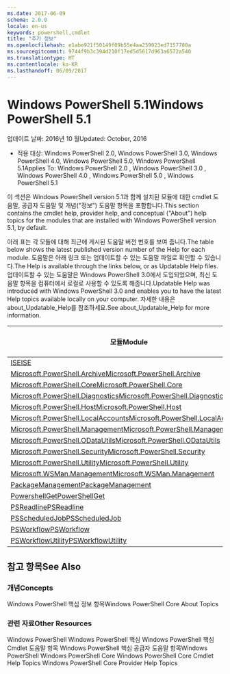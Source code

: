 ```yaml
---
ms.date: 2017-06-09
schema: 2.0.0
locale: en-us
keywords: powershell,cmdlet
title: "추가 정보"
ms.openlocfilehash: e1abe921f50149f09b55e4aa259023ed7157780a
ms.sourcegitcommit: 9744f9b3c394d210f17ed5d5617d963a6572a540
ms.translationtype: HT
ms.contentlocale: ko-KR
ms.lasthandoff: 06/09/2017
---
```

# <a name="windows-powershell-51"></a><span data-ttu-id="a6ef1-103">Windows PowerShell 5.1</span><span class="sxs-lookup"><span data-stu-id="a6ef1-103">Windows PowerShell 5.1</span></span>

<span data-ttu-id="a6ef1-104">업데이트 날짜: 2016년 10 월</span><span class="sxs-lookup"><span data-stu-id="a6ef1-104">Updated: October, 2016</span></span>
- <span data-ttu-id="a6ef1-105">적용 대상: Windows PowerShell 2.0, Windows PowerShell 3.0, Windows PowerShell 4.0, Windows PowerShell 5.0, Windows PowerShell 5.1</span><span class="sxs-lookup"><span data-stu-id="a6ef1-105">Applies To: Windows PowerShell 2.0 , Windows PowerShell 3.0 , Windows PowerShell 4.0 , Windows PowerShell 5.0 , Windows PowerShell 5.1</span></span>

<span data-ttu-id="a6ef1-106">이 섹션은 Windows PowerShell version 5.1과 함께 설치된 모듈에 대한 cmdlet 도움말, 공급자 도움말 및 개념("정보") 도움말 항목을 포함합니다.</span><span class="sxs-lookup"><span data-stu-id="a6ef1-106">This section contains the cmdlet help, provider help, and conceptual ("About") help topics for the modules that are installed with Windows PowerShell version 5.1, by default.</span></span>

<span data-ttu-id="a6ef1-107">아래 표는 각 모듈에 대해 최근에 게시된 도움말 버전 번호를 보여 줍니다.</span><span class="sxs-lookup"><span data-stu-id="a6ef1-107">The table below shows the latest published version number of the Help for each module.</span></span>
<span data-ttu-id="a6ef1-108">도움말은 아래 링크 또는 업데이트할 수 있는 도움말 파일로 확인할 수 있습니다.</span><span class="sxs-lookup"><span data-stu-id="a6ef1-108">The Help is available through the links below, or as Updatable Help files.</span></span>
<span data-ttu-id="a6ef1-109">업데이트할 수 있는 도움말은 Windows PowerShell 3.0에서 도입되었으며, 최신 도움말 항목을 컴퓨터에서 로컬로 사용할 수 있도록 해줍니다.</span><span class="sxs-lookup"><span data-stu-id="a6ef1-109">Updatable Help was introduced with Windows PowerShell 3.0 and enables you to have the latest Help topics available locally on your computer.</span></span>
<span data-ttu-id="a6ef1-110">자세한 내용은 about_Updatable_Help를 참조하세요.</span><span class="sxs-lookup"><span data-stu-id="a6ef1-110">See about_Updatable_Help for more information.</span></span>

<span data-ttu-id="a6ef1-111">모듈</span><span class="sxs-lookup"><span data-stu-id="a6ef1-111">Module</span></span> | <span data-ttu-id="a6ef1-112">최신 버전</span><span class="sxs-lookup"><span data-stu-id="a6ef1-112">Latest Version</span></span>
----------------------------- | --------------
[<span data-ttu-id="a6ef1-113">ISE</span><span class="sxs-lookup"><span data-stu-id="a6ef1-113">ISE</span></span>](ISE/ISE.md) |<span data-ttu-id="a6ef1-114">5.1.0.0</span><span class="sxs-lookup"><span data-stu-id="a6ef1-114">5.1.0.0</span></span>
[<span data-ttu-id="a6ef1-115">Microsoft.PowerShell.Archive</span><span class="sxs-lookup"><span data-stu-id="a6ef1-115">Microsoft.PowerShell.Archive</span></span>](Microsoft.PowerShell.Archive/Microsoft.PowerShell.Archive.md) |<span data-ttu-id="a6ef1-116">5.1.0.0</span><span class="sxs-lookup"><span data-stu-id="a6ef1-116">5.1.0.0</span></span>
[<span data-ttu-id="a6ef1-117">Microsoft.PowerShell.Core</span><span class="sxs-lookup"><span data-stu-id="a6ef1-117">Microsoft.PowerShell.Core</span></span>](Microsoft.PowerShell.Core/Microsoft.PowerShell.Core.md) |<span data-ttu-id="a6ef1-118">5.1.0.0</span><span class="sxs-lookup"><span data-stu-id="a6ef1-118">5.1.0.0</span></span>
[<span data-ttu-id="a6ef1-119">Microsoft.PowerShell.Diagnostics</span><span class="sxs-lookup"><span data-stu-id="a6ef1-119">Microsoft.PowerShell.Diagnostics</span></span>](Microsoft.PowerShell.Diagnostics/Microsoft.PowerShell.Diagnostics.md) |<span data-ttu-id="a6ef1-120">5.1.0.0</span><span class="sxs-lookup"><span data-stu-id="a6ef1-120">5.1.0.0</span></span>
[<span data-ttu-id="a6ef1-121">Microsoft.PowerShell.Host</span><span class="sxs-lookup"><span data-stu-id="a6ef1-121">Microsoft.PowerShell.Host</span></span>](Microsoft.PowerShell.Host/Microsoft.PowerShell.Host.md) |<span data-ttu-id="a6ef1-122">5.1.0.0</span><span class="sxs-lookup"><span data-stu-id="a6ef1-122">5.1.0.0</span></span>
[<span data-ttu-id="a6ef1-123">Microsoft.PowerShell.LocalAccounts</span><span class="sxs-lookup"><span data-stu-id="a6ef1-123">Microsoft.PowerShell.LocalAccounts</span></span>](Microsoft.PowerShell.LocalAccounts/Microsoft.PowerShell.LocalAccounts.md) |<span data-ttu-id="a6ef1-124">5.1.0.0</span><span class="sxs-lookup"><span data-stu-id="a6ef1-124">5.1.0.0</span></span>
[<span data-ttu-id="a6ef1-125">Microsoft.PowerShell.Management</span><span class="sxs-lookup"><span data-stu-id="a6ef1-125">Microsoft.PowerShell.Management</span></span>](Microsoft.PowerShell.Management/Microsoft.PowerShell.Management.md) |<span data-ttu-id="a6ef1-126">5.1.0.0</span><span class="sxs-lookup"><span data-stu-id="a6ef1-126">5.1.0.0</span></span>
[<span data-ttu-id="a6ef1-127">Microsoft.PowerShell.ODataUtils</span><span class="sxs-lookup"><span data-stu-id="a6ef1-127">Microsoft.PowerShell.ODataUtils</span></span>](Microsoft.PowerShell.ODataUtils/Microsoft.PowerShell.ODataUtils.md) |<span data-ttu-id="a6ef1-128">5.1.0.0</span><span class="sxs-lookup"><span data-stu-id="a6ef1-128">5.1.0.0</span></span>
[<span data-ttu-id="a6ef1-129">Microsoft.PowerShell.Security</span><span class="sxs-lookup"><span data-stu-id="a6ef1-129">Microsoft.PowerShell.Security</span></span>](Microsoft.PowerShell.Security/Microsoft.PowerShell.Security.md) |<span data-ttu-id="a6ef1-130">5.1.0.0</span><span class="sxs-lookup"><span data-stu-id="a6ef1-130">5.1.0.0</span></span>
[<span data-ttu-id="a6ef1-131">Microsoft.PowerShell.Utility</span><span class="sxs-lookup"><span data-stu-id="a6ef1-131">Microsoft.PowerShell.Utility</span></span>](Microsoft.PowerShell.Utility/Microsoft.PowerShell.Utility.md) |<span data-ttu-id="a6ef1-132">5.1.0.0</span><span class="sxs-lookup"><span data-stu-id="a6ef1-132">5.1.0.0</span></span>
[<span data-ttu-id="a6ef1-133">Microsoft.WSMan.Management</span><span class="sxs-lookup"><span data-stu-id="a6ef1-133">Microsoft.WSMan.Management</span></span>](Microsoft.WSMan.Management/Microsoft.WSMan.Management.md) |<span data-ttu-id="a6ef1-134">5.1.0.0</span><span class="sxs-lookup"><span data-stu-id="a6ef1-134">5.1.0.0</span></span>
[<span data-ttu-id="a6ef1-135">PackageManagement</span><span class="sxs-lookup"><span data-stu-id="a6ef1-135">PackageManagement</span></span>](PackageManagement/PackageManagement.md) |<span data-ttu-id="a6ef1-136">5.1.0.0</span><span class="sxs-lookup"><span data-stu-id="a6ef1-136">5.1.0.0</span></span>
[<span data-ttu-id="a6ef1-137">PowershellGet</span><span class="sxs-lookup"><span data-stu-id="a6ef1-137">PowerShellGet</span></span>](PowerShellGet/PowerShellGet.md) |<span data-ttu-id="a6ef1-138">5.1.0.0</span><span class="sxs-lookup"><span data-stu-id="a6ef1-138">5.1.0.0</span></span>
[<span data-ttu-id="a6ef1-139">PSReadline</span><span class="sxs-lookup"><span data-stu-id="a6ef1-139">PSReadline</span></span>](PSReadline/PSReadline.md) |<span data-ttu-id="a6ef1-140">5.1.0.0</span><span class="sxs-lookup"><span data-stu-id="a6ef1-140">5.1.0.0</span></span>
[<span data-ttu-id="a6ef1-141">PSScheduledJob</span><span class="sxs-lookup"><span data-stu-id="a6ef1-141">PSScheduledJob</span></span>](PSScheduledJob/PSScheduledJob.md) |<span data-ttu-id="a6ef1-142">5.1.0.0</span><span class="sxs-lookup"><span data-stu-id="a6ef1-142">5.1.0.0</span></span>
[<span data-ttu-id="a6ef1-143">PSWorkflow</span><span class="sxs-lookup"><span data-stu-id="a6ef1-143">PSWorkflow</span></span>](PSWorkflow/PSWorkflow.md) |<span data-ttu-id="a6ef1-144">5.1.0.0</span><span class="sxs-lookup"><span data-stu-id="a6ef1-144">5.1.0.0</span></span>
[<span data-ttu-id="a6ef1-145">PSWorkflowUtility</span><span class="sxs-lookup"><span data-stu-id="a6ef1-145">PSWorkflowUtility</span></span>](PSWorkflowUtility/PSWorkflowUtility.md) |<span data-ttu-id="a6ef1-146">5.1.0.0</span><span class="sxs-lookup"><span data-stu-id="a6ef1-146">5.1.0.0</span></span>


##  <a name="see-also"></a><span data-ttu-id="a6ef1-147">참고 항목</span><span class="sxs-lookup"><span data-stu-id="a6ef1-147">See Also</span></span>
###  <a name="concepts"></a><span data-ttu-id="a6ef1-148">개념</span><span class="sxs-lookup"><span data-stu-id="a6ef1-148">Concepts</span></span>
<span data-ttu-id="a6ef1-149">Windows PowerShell 핵심 정보 항목</span><span class="sxs-lookup"><span data-stu-id="a6ef1-149">Windows PowerShell Core About Topics</span></span>

###  <a name="other-resources"></a><span data-ttu-id="a6ef1-150">관련 자료</span><span class="sxs-lookup"><span data-stu-id="a6ef1-150">Other Resources</span></span>
<span data-ttu-id="a6ef1-151">Windows PowerShell Windows PowerShell 핵심 Windows PowerShell 핵심 Cmdlet 도움말 항목 Windows PowerShell 핵심 공급자 도움말 항목</span><span class="sxs-lookup"><span data-stu-id="a6ef1-151">Windows PowerShell Windows PowerShell Core Windows PowerShell Core Cmdlet Help Topics Windows PowerShell Core Provider Help Topics</span></span>

